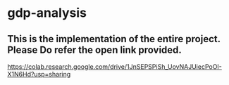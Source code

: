 # gdp-analysis
## This is the implementation of the entire project. Please Do refer the open link provided. 
https://colab.research.google.com/drive/1JnSEPSPiSh_UovNAJUiecPoOI-X1N6Hd?usp=sharing
